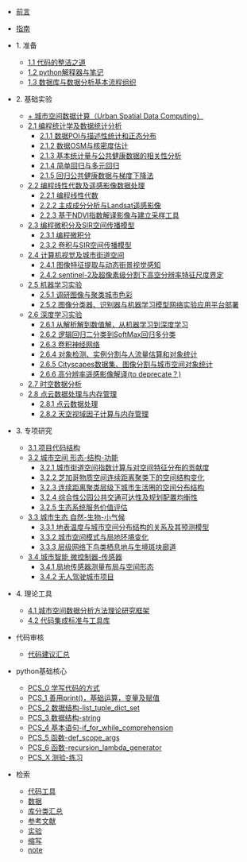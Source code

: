 * [前言](./markdown/0_1_前言.md)
* [指南](./markdown/0_2_指南.md)

* 1\. 准备
    * [1.1 代码的整洁之道](./markdown/1_1_代码的整洁之道.md)
    * [1.2 python解释器与笔记](./markdown/1_2_python解释器与笔记.md)
    * [1.3 数据库与数据分析基本流程组织](./markdown/1_3_数据库与数据分析基本流程组织.md)
* 2\. 基础实验
    * [+ 城市空间数据计算（Urban Spatial Data Computing）](./markdown/城市空间数据计算.md) 
    * [2.1 编程统计学及数据统计分析](./markdown/.md)
        * [2.1.1 数据POI与描述性统计和正态分布](./markdown/2_1_1_数据POI与描述性统计和正态分布.md)
        * [2.1.2 数据OSM与核密度估计](./markdown/2_1_2_数据OSM与核密度估计.md)
        * [2.1.3 基本统计量与公共健康数据的相关性分析](./markdown/2_1_3_基本统计量与公共健康数据的相关性分析.md)
        * [2.1.4 简单回归与多元回归](./markdown/2_1_4_简单回归与多元回归.md)
        * [2.1.5 回归公共健康数据与梯度下降法](./markdown/2_1_5_回归公共健康数据与梯度下降法.md)
    * [2.2 编程线性代数及遥感影像数据处理](./markdown/.md)
        * [2.2.1 编程线性代数](./markdown/2_2_1_编程线性代数.md)
        * [2.2.2 主成成分分析与Landsat遥感影像](./markdown/2_2_2_主成成分分析与Landsat遥感影像.md)
        * [2.2.3 基于NDVI指数解译影像与建立采样工具](./markdown/2_2_3_基于NDVI指数解译影像与建立采样工具.md)
    * [2.3 编程微积分及SIR空间传播模型](./markdown/.md)
        * [2.3.1 编程微积分](./markdown/2_3_1_编程微积分.md)
        * [2.3.2 卷积与SIR空间传播模型](./markdown/2_3_2_卷积与SIR空间传播模型.md)
    * [2.4 计算机视觉及城市街道空间](./markdown/.md)
        * [2.4.1 图像特征提取与动态街景视觉感知](./markdown/2_4_1_图像特征提取与动态街景视觉感知.md)
        * [2.4.2 sentinel-2及超像素级分割下高空分辨率特征尺度界定](./markdown/2_4_2_sentinel-2及超像素级分割下高空分辨率特征尺度界定.md)
    * [2.5 机器学习实验](./markdown/.md)
        * [2.5.1 调研图像与聚类城市色彩](./markdown/2_5_1_调研图像与聚类城市色彩.md)
        * [2.5.2 图像分类器、识别器与机器学习模型网络实验应用平台部署](./markdown/2_5_2_图像分类器_识别器与机器学习模型网络实验应用平台部署.md)
    * [2.6 深度学习实验](./markdown/.md)
        * [2.6.1 从解析解到数值解，从机器学习到深度学习](./markdown/2_6_1_从解析解到数值解_从机器学习到深度学习.md)
        * [2.6.2 逻辑回归二分类到SoftMax回归多分类](./markdown/2_6_2_逻辑回归二分类到SoftMax回归多分类.md)
        * [2.6.3 卷积神经网络](./markdown/2_6_3_卷积神经网络.md)
        * [2.6.4 对象检测、实例分割与人流量估算和对象统计](./markdown/2_6_4_对象检测_实例分割与人流量估算和对象统计.md)
        * [2.6.5 Cityscapes数据集、图像分割与城市空间对象统计](./markdown/2_6_5_Cityscapes数据集_图像分割与城市空间对象统计.md)
        * [2.6.6 高分辨率遥感影像解译(to deprecate？)](./markdown/2_6_6_高分辨率遥感影像解译.md)
    * [2.7 时空数据分析](./markdown/2_7_时空数据分析.md)    
    * [2.8 点云数据处理与内存管理](./markdown/.md)
        * [2.8.1 点云数据处理](./markdown/2_8_1_点云数据处理.md)
        * [2.8.2 天空视域因子计算与内存管理](./markdown/2_8_2_天空视域因子计算与内存管理.md)
* 3\. 专项研究
    * [3.1 项目代码结构](./markdown/3_1_项目代码结构.md)
    * [3.2 城市空间 形态-结构-功能](./markdown/.md)
        * [3.2.1 城市街道空间指数计算与对空间特征分布的贡献度](./markdown/3_2_1_城市街道空间指数计算与对空间特征分布的贡献度.md)
        * [3.2.2 芝加哥物质空间连续距离聚类下的空间结构变化](./markdown/3_2_2_芝加哥物质空间连续距离聚类下的空间结构变化.md)
        * [3.2.3 连续距离聚类层级下城市生活圈的空间分布结构](./markdown/3_2_3_连续距离聚类层级下城市生活圈的空间分布结构.md)
        * [3.2.4 综合性公园公共交通可达性及规划配置均衡性](./markdown/3_2_4_综合性公园公共交通可达性及规划配置均衡性.md)        
        * [3.2.5 生态系统服务价值评估](./markdown/3_2_5_生态系统服务价值评估.md)
    * [3.3 城市生态 自然-生物-小气候](./markdown/.md)    
        * [3.3.1 地表温度与城市空间分布结构的关系及其预测模型](./markdown/3_3_1_地表温度与城市空间分布结构的关系及其预测模型.md)
        * [3.3.2 城市空间模式与局地环境变化](./markdown/3_3_2_城市空间模式与局地环境变化.md)
        * [3.3.3 层级网络下鸟类栖息地与生境斑块廊道](./markdown/3_3_3_层级网络下鸟类栖息地与生境斑块廊道.md)
    * [3.4 城市智能 微控制器-传感器](./markdown/.md)
        * [3.4.1 局地传感器测量布局与空间形态](./markdown/3_4_1_局地传感器测量布局与空间形态.md)
        * [3.4.2 无人驾驶城市项目](./markdown/3_4_2_无人驾驶城市项目.md)
* 4\. 理论工具
    * [4.1 城市空间数据分析方法理论研究框架](./markdown/4_1_城市空间数据分析方法理论研究框架.md)
    * [4.2 代码集成标准与工具库](./markdown/4_2_代码集成标准与工具库.md)
* 代码审核
    * [代码建议汇总](./markdown/代码建议汇总.md)
* python基础核心
    * [PCS_0 学写代码的方式](./markdown/pcs_0_学写代码的方式.md)
    * [PCS_1 善用print()，基础运算，变量及赋值](./markdown/pcs_1.md)
    * [PCS_2 数据结构-list_tuple_dict_set](./markdown/pcs_2.md)
    * [PCS_3 数据结构-string](./markdown/pcs_3.md)
    * [PCS_4 基本语句-if_for_while_comprehension](./markdown/pcs_4.md)
    * [PCS_5 函数-def_scope_args](./markdown/pcs_5.md)  
    * [PCS_6 函数-recursion_lambda_generator](./markdown/pcs_6.md)  
    * [PCS_X 测验-练习](./markdown/pcs_quize.md)  
* 检索
    * [代码工具](./markdown/codeToolIdx.md)
    * [数据](./markdown/dataIdx.md)
    * [库分类汇总](./markdown/libraryClassiSummary.md)
    * [参考文献](./markdown/reference.md)
    * [实验](./markdown/experimentIdx.md)
    * [缩写](./markdown/abbreviation.md)
    * [note](./markdown/note.md)



